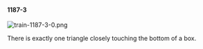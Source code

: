 #### 1187-3
![train-1187-3-0.png](https://github.com/lil-lab/nlvr/raw/master/nlvr/train/images/67/train-1187-3-0.png "train-1187-3-0.png")

There is exactly one triangle closely touching the bottom of a box.